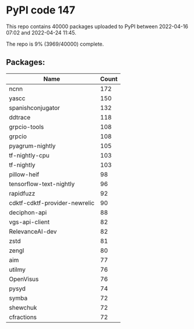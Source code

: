 # PyPI code 147

This repo contains 40000 packages uploaded to PyPI between 
2022-04-16 07:02 and 2022-04-24 11:45.

The repo is 9% (3969/40000) complete.

## Packages:

| Name  | Count |
| ----- | ----- |
| ncnn | 172 |
| yascc | 150 |
| spanishconjugator | 132 |
| ddtrace | 118 |
| grpcio-tools | 108 |
| grpcio | 108 |
| pyagrum-nightly | 105 |
| tf-nightly-cpu | 103 |
| tf-nightly | 103 |
| pillow-heif | 98 |
| tensorflow-text-nightly | 96 |
| rapidfuzz | 92 |
| cdktf-cdktf-provider-newrelic | 90 |
| deciphon-api | 88 |
| vgs-api-client | 82 |
| RelevanceAI-dev | 82 |
| zstd | 81 |
| zengl | 80 |
| aim | 77 |
| utilmy | 76 |
| OpenVisus | 76 |
| pysyd | 74 |
| symba | 72 |
| shewchuk | 72 |
| cfractions | 72 |


